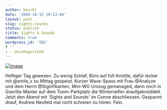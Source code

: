 ```yaml
---
author: bascht
date: '2009-10-15 19:13:40'
layout: post
slug: sights-sounds
status: publish
title: Sights & Sounds
comments: true
wordpress_id: '582'
? ''
: - Uncategorized
---
```


[![image](http://bascht.files.wordpress.com/2009/10/2009-10-15_21-09-44-scaled-1000.jpg?w=225)](http://bascht.files.wordpress.com/2009/10/2009-10-15_21-09-44-scaled-1000.jpg)


Heftiger Tag gewesen. Zu wenig Schlaf, Büro auf full throttle,
dafür lecker mit @smile\_x zu Mittag gespeist. Kurzer Wave-Spass
mit Frau @Analyze und dem Herrn @Signifikanten, Mini-WG Umzug
gemanaged, dann noch in Guerilla-Manier auf dem Toom-Parkplatz die
Winterreifen draufgeknüddelt. Jetzt den Abend mit 'Sights and
Sounds' im Conne abschliessen. Gespannt drauf, Andrew Neufeld mal
nicht schreien zu hören. Fein.



